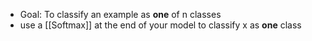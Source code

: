 - Goal: To classify an example as **one** of n classes
- use a [[Softmax]] at the end of your model to classify x as **one** class